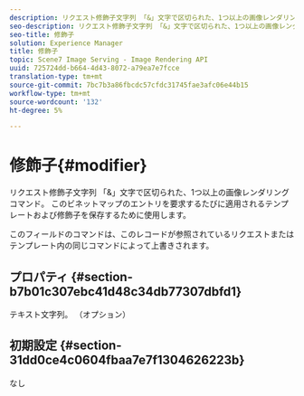 ```yaml
---
description: リクエスト修飾子文字列 「&」文字で区切られた、1つ以上の画像レンダリングコマンド。 このビネットマップのエントリを要求するたびに適用されるテンプレートおよび修飾子を保存するために使用します。
seo-description: リクエスト修飾子文字列 「&」文字で区切られた、1つ以上の画像レンダリングコマンド。 このビネットマップのエントリを要求するたびに適用されるテンプレートおよび修飾子を保存するために使用します。
seo-title: 修飾子
solution: Experience Manager
title: 修飾子
topic: Scene7 Image Serving - Image Rendering API
uuid: 725724dd-b664-4d43-8072-a79ea7e7fcce
translation-type: tm+mt
source-git-commit: 7bc7b3a86fbcdc57cfdc31745fae3afc06e44b15
workflow-type: tm+mt
source-wordcount: '132'
ht-degree: 5%

---
```



# 修飾子{#modifier}

リクエスト修飾子文字列 「&amp;」文字で区切られた、1つ以上の画像レンダリングコマンド。 このビネットマップのエントリを要求するたびに適用されるテンプレートおよび修飾子を保存するために使用します。

このフィールドのコマンドは、このレコードが参照されているリクエストまたはテンプレート内の同じコマンドによって上書きされます。

## プロパティ {#section-b7b01c307ebc41d48c34db77307dbfd1}

テキスト文字列。 （オプション）

## 初期設定 {#section-31dd0ce4c0604fbaa7e7f1304626223b}

なし
